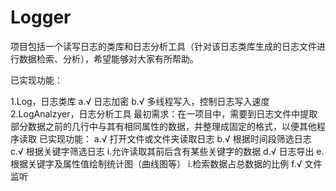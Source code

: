 Logger
======

项目包括一个读写日志的类库和日志分析工具（针对该日志类库生成的日志文件进行数据检索、分析），希望能够对大家有所帮助。

已实现功能：

1.Log，日志类库
  a.√ 日志加密
  b.√ 多线程写入，控制日志写入速度
2.LogAnalzyer，日志分析工具 
最初需求：在一项目中，需要到日志文件中提取部分数据之前的几行中与其有相同属性的数据，并整理成固定的格式，以便其他程序读取
已实现功能：
  a.√ 打开文件或文件夹读取日志
  b.√ 根据时间段筛选日志
  c.√ 根据关键字筛选日志
    i.允许读取其前后含有某些关键字的数据
  d.√ 日志导出
  e.根据关键字及属性值绘制统计图（曲线图等）
    i.检索数据占总数据的比例
  f.√ 文件监听
